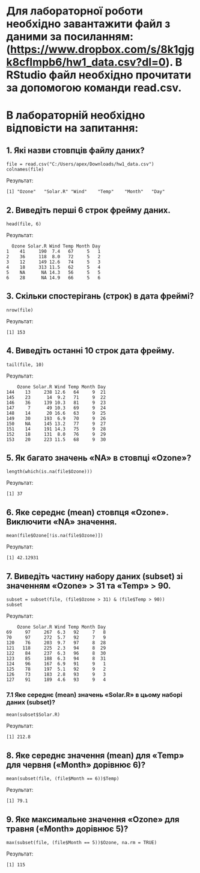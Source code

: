 # Для лабораторної роботи необхідно завантажити файл з даними за посиланням: (https://www.dropbox.com/s/8k1gjgk8cflmpb6/hw1_data.csv?dl=0). В RStudio файл необхідно прочитати за допомогою команди read.csv.

# В лабораторній необхідно відповісти на запитання:

## 1. Які назви стовпців файлу даних?

	file = read.csv("C:/Users/apex/Downloads/hw1_data.csv")
	colnames(file)

Результат:

	[1] "Ozone"   "Solar.R" "Wind"    "Temp"    "Month"   "Day"

## 2. Виведіть перші 6 строк фрейму даних.

	head(file, 6)

Результат:

	  Ozone Solar.R Wind Temp Month Day
	1    41     190  7.4   67     5   1
	2    36     118  8.0   72     5   2
	3    12     149 12.6   74     5   3
	4    18     313 11.5   62     5   4
	5    NA      NA 14.3   56     5   5
	6    28      NA 14.9   66     5   6

## 3. Скільки спостерігань (строк) в дата фреймі?

	nrow(file)

Результат:

	[1] 153

## 4. Виведіть останні 10 строк дата фрейму.

	tail(file, 10)

Результат:

	    Ozone Solar.R Wind Temp Month Day
	144    13     238 12.6   64     9  21
	145    23      14  9.2   71     9  22
	146    36     139 10.3   81     9  23
	147     7      49 10.3   69     9  24
	148    14      20 16.6   63     9  25
	149    30     193  6.9   70     9  26
	150    NA     145 13.2   77     9  27
	151    14     191 14.3   75     9  28
	152    18     131  8.0   76     9  29
	153    20     223 11.5   68     9  30

## 5. Як багато значень «NA» в стовпці «Ozone»?

	length(which(is.na(file$Ozone)))

Результат:

	[1] 37

## 6. Яке середнє (mean) стовпця «Ozone». Виключити «NA» значення.

	mean(file$Ozone[!is.na(file$Ozone)])

Результат:

	[1] 42.12931

## 7. Виведіть частину набору даних (subset) зі значенням «Ozone» > 31 та «Temp» > 90. 

	subset = subset(file, (file$Ozone > 31) & (file$Temp > 90))
	subset

Результат:

	    Ozone Solar.R Wind Temp Month Day
	69     97     267  6.3   92     7   8
	70     97     272  5.7   92     7   9
	120    76     203  9.7   97     8  28
	121   118     225  2.3   94     8  29
	122    84     237  6.3   96     8  30
	123    85     188  6.3   94     8  31
	124    96     167  6.9   91     9   1
	125    78     197  5.1   92     9   2
	126    73     183  2.8   93     9   3
	127    91     189  4.6   93     9   4

### 7.1 Яке середнє (mean) значень «Solar.R» в цьому наборі даних (subset)?

	mean(subset$Solar.R)

Результат:

	[1] 212.8

## 8. Яке середнє значення (mean) для «Temp» для червня («Month» дорівнює 6)?

	mean(subset(file, (file$Month == 6))$Temp)

Результат:

	[1] 79.1

## 9. Яке максимальне значення «Ozone» для травня («Month» дорівнює 5)?

	max(subset(file, (file$Month == 5))$Ozone, na.rm = TRUE)

Результат:

	[1] 115
